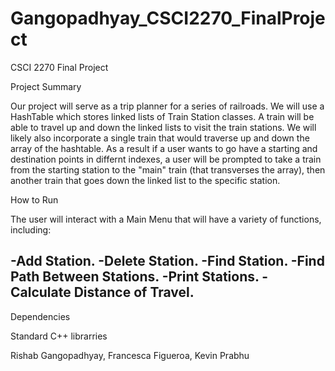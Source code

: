 # Gangopadhyay_CSCI2270_FinalProject

CSCI 2270 Final Project 

Project Summary 

Our project will serve as a trip planner for a series of railroads. We will use a HashTable which stores linked lists of Train Station classes. A train will be able to travel up and down the linked lists to visit the train stations. We will likely also incorporate a single train that would traverse up and down the array of the hashtable. As a result if a user wants to go have a starting and destination points in differnt indexes, a user will be prompted to take a train from the starting station to the "main" train (that transverses the array), then another train that goes down the linked list to the specific station. 

How to Run

The user will interact with a Main Menu that will have a variety of functions, including:

-Add Station.
-Delete Station.
-Find Station.
-Find Path Between Stations.
-Print Stations.
-Calculate Distance of Travel.
- 


Dependencies

Standard C++ librarries

Rishab Gangopadhyay, Francesca Figueroa, Kevin Prabhu

